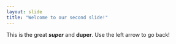 ```yaml
---
layout: slide
title: "Welcome to our second slide!"
---
```

This is the great ***super*** and **duper**.
Use the left arrow to go back!
